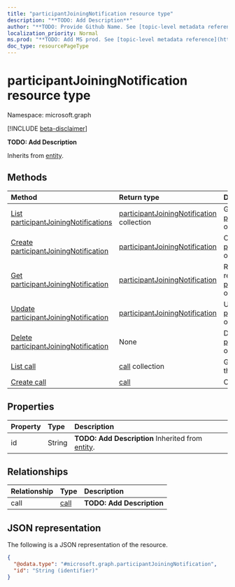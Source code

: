 ```yaml
---
title: "participantJoiningNotification resource type"
description: "**TODO: Add Description**"
author: "**TODO: Provide Github Name. See [topic-level metadata reference](https://msgo.azurewebsites.net/add/document/guidelines/metadata.html#topic-level-metadata)**"
localization_priority: Normal
ms.prod: "**TODO: Add MS prod. See [topic-level metadata reference](https://msgo.azurewebsites.net/add/document/guidelines/metadata.html#topic-level-metadata)**"
doc_type: resourcePageType
---
```


# participantJoiningNotification resource type

Namespace: microsoft.graph

[!INCLUDE [beta-disclaimer](../../includes/beta-disclaimer.md)]

**TODO: Add Description**


Inherits from [entity](../resources/entity.md).

## Methods
|Method|Return type|Description|
|:---|:---|:---|
|[List participantJoiningNotifications](../api/participantjoiningnotification-list.md)|[participantJoiningNotification](../resources/participantjoiningnotification.md) collection|Get a list of the [participantJoiningNotification](../resources/participantjoiningnotification.md) objects and their properties.|
|[Create participantJoiningNotification](../api/participantjoiningnotification-create.md)|[participantJoiningNotification](../resources/participantjoiningnotification.md)|Create a new [participantJoiningNotification](../resources/participantjoiningnotification.md) object.|
|[Get participantJoiningNotification](../api/participantjoiningnotification-get.md)|[participantJoiningNotification](../resources/participantjoiningnotification.md)|Read the properties and relationships of a [participantJoiningNotification](../resources/participantjoiningnotification.md) object.|
|[Update participantJoiningNotification](../api/participantjoiningnotification-update.md)|[participantJoiningNotification](../resources/participantjoiningnotification.md)|Update the properties of a [participantJoiningNotification](../resources/participantjoiningnotification.md) object.|
|[Delete participantJoiningNotification](../api/participantjoiningnotification-delete.md)|None|Deletes a [participantJoiningNotification](../resources/participantjoiningnotification.md) object.|
|[List call](../api/participantjoiningnotification-list-call.md)|[call](../resources/call.md) collection|Get the call resources from the call navigation property.|
|[Create call](../api/participantjoiningnotification-post-call.md)|[call](../resources/call.md)|Create a new call object.|

## Properties
|Property|Type|Description|
|:---|:---|:---|
|id|String|**TODO: Add Description** Inherited from [entity](../resources/entity.md).|

## Relationships
|Relationship|Type|Description|
|:---|:---|:---|
|call|[call](../resources/call.md)|**TODO: Add Description**|

## JSON representation
The following is a JSON representation of the resource.
<!-- {
  "blockType": "resource",
  "keyProperty": "id",
  "@odata.type": "microsoft.graph.participantJoiningNotification",
  "baseType": "microsoft.graph.entity",
  "openType": false
}
-->
``` json
{
  "@odata.type": "#microsoft.graph.participantJoiningNotification",
  "id": "String (identifier)"
}
```

